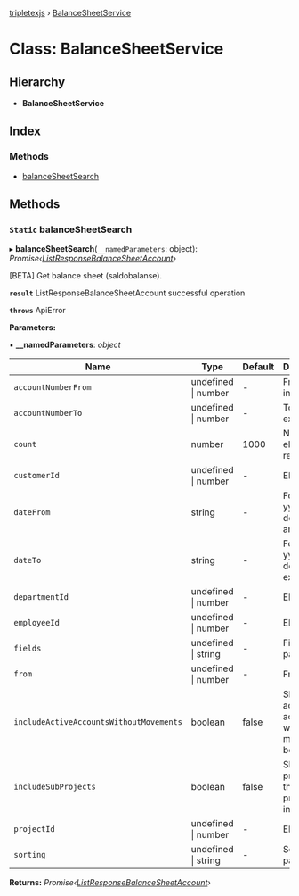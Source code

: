 [tripletexjs](../README.md) › [BalanceSheetService](balancesheetservice.md)

# Class: BalanceSheetService

## Hierarchy

* **BalanceSheetService**

## Index

### Methods

* [balanceSheetSearch](balancesheetservice.md#static-balancesheetsearch)

## Methods

### `Static` balanceSheetSearch

▸ **balanceSheetSearch**(`__namedParameters`: object): *Promise‹[ListResponseBalanceSheetAccount](../interfaces/listresponsebalancesheetaccount.md)›*

[BETA] Get balance sheet (saldobalanse).

**`result`** ListResponseBalanceSheetAccount successful operation

**`throws`** ApiError

**Parameters:**

▪ **__namedParameters**: *object*

Name | Type | Default | Description |
------ | ------ | ------ | ------ |
`accountNumberFrom` | undefined &#124; number | - | From and including |
`accountNumberTo` | undefined &#124; number | - | To and excluding |
`count` | number | 1000 | Number of elements to return |
`customerId` | undefined &#124; number | - | Element ID |
`dateFrom` | string | - | Format is yyyy-MM-dd (from and incl.). |
`dateTo` | string | - | Format is yyyy-MM-dd (to and excl.). |
`departmentId` | undefined &#124; number | - | Element ID |
`employeeId` | undefined &#124; number | - | Element ID |
`fields` | undefined &#124; string | - | Fields filter pattern |
`from` | undefined &#124; number | - | From index |
`includeActiveAccountsWithoutMovements` | boolean | false | Should active accounts with no movements be included |
`includeSubProjects` | boolean | false | Should sub projects of the given project be included |
`projectId` | undefined &#124; number | - | Element ID |
`sorting` | undefined &#124; string | - | Sorting pattern |

**Returns:** *Promise‹[ListResponseBalanceSheetAccount](../interfaces/listresponsebalancesheetaccount.md)›*
